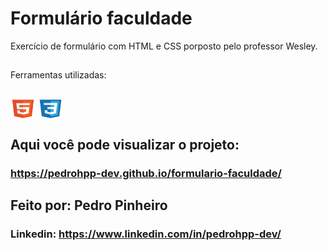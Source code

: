 # Formulário faculdade
 Exercício de formulário com HTML e CSS porposto pelo professor Wesley.
 
 ##
 Ferramentas utilizadas:
<div style="display: inline_block"><br>
  <img align="center" alt="Pedro-HTML" height="30" width="40" src="https://raw.githubusercontent.com/devicons/devicon/master/icons/html5/html5-original.svg" target="_blank">
  <img align="center" alt="Pedro-CSS" height="30" width="40" src="https://raw.githubusercontent.com/devicons/devicon/master/icons/css3/css3-original.svg" target="_blank">
</div>

## Aqui você pode visualizar o projeto:

### https://pedrohpp-dev.github.io/formulario-faculdade/

## Feito por: Pedro Pinheiro

### Linkedin: https://www.linkedin.com/in/pedrohpp-dev/

 ##
